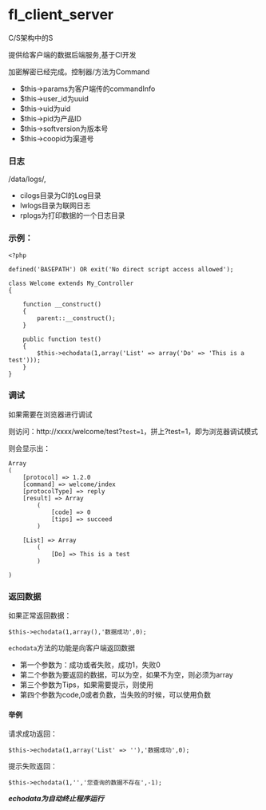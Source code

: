 fl_client_server
================

C/S架构中的S

提供给客户端的数据后端服务,基于CI开发

加密解密已经完成。控制器/方法为Command


- $this->params为客户端传的commandInfo 
- $this->user_id为uuid 
- $this->uid为uid  
- $this->pid为产品ID  
- $this->softversion为版本号  
- $this->coopid为渠道号

### 日志

/data/logs/,

- cilogs目录为CI的Log目录  
- lwlogs目录为联网日志  
- rplogs为打印数据的一个日志目录  

### 示例：

	<?php

	defined('BASEPATH') OR exit('No direct script access allowed');

	class Welcome extends My_Controller
	{

		function __construct()
		{
			parent::__construct();
		}

		public function test()
		{
			$this->echodata(1,array('List' => array('Do' => 'This is a test')));
		}
	}

	
### 调试
	
如果需要在浏览器进行调试

则访问：http://xxxx/welcome/test?`test=1`，拼上?test=1，即为浏览器调试模式

则会显示出：

	Array
	(
		[protocol] => 1.2.0
		[command] => welcome/index
		[protocolType] => reply
		[result] => Array
			(
				[code] => 0
				[tips] => succeed
			)

		[List] => Array
			(
				[Do] => This is a test
			)

	)

### 返回数据

如果正常返回数据：

	$this->echodata(1,array(),'数据成功',0);
	
`echodata`方法的功能是向客户端返回数据

- 第一个参数为：成功或者失败，成功1，失败0  
- 第二个参数为要返回的数据，可以为空，如果不为空，则必须为array  
- 第三个参数为Tips，如果需要提示，则使用  
- 第四个参数为code,0或者负数，当失败的时候，可以使用负数  

#### 举例

请求成功返回：

	$this->echodata(1,array('List' => ''),'数据成功',0);

提示失败返回：

	$this->echodata(1,'','您查询的数据不存在',-1);
	
***echodata为自动终止程序运行***
